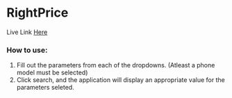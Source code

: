 # RightPrice

Live Link [Here](https://master.dm8gjsj35mxwk.amplifyapp.com/)

### How to use:
1. Fill out the parameters from each of the dropdowns. (Atleast a phone model must be selected)
2. Click search, and the application will display an appropriate value for the parameters seleted.

